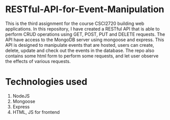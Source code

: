 # RESTful-API-for-Event-Manipulation
This is the third assignment for the course CSCI2720 building web applications. In this repository, I have created a RESTful API that is able to perform CRUD operations using GET, POST, PUT and DELETE requests. The API have access to the MongoDB server using mongoose and express. This API is designed to manipulate events that are hosted, users can create, delete, update and check out the events in the database. The repo also contains some html form to perform some requests, and let user observe the effects of various requests.

# Technologies used
1. NodeJS
2. Mongoose
3. Express
4. HTML, JS for frontend
